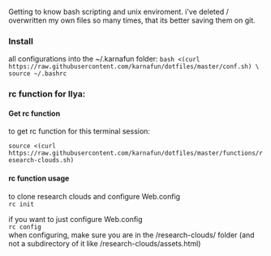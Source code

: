 Getting to know bash scripting and unix enviroment.
i've deleted / overwritten my own files so many times, that its better saving them on git.  



### Install 
all configurations into the ~/.karnafun folder:
`bash <(curl https://raw.githubusercontent.com/karnafun/dotfiles/master/conf.sh) \  
source ~/.bashrc`

### rc function for Ilya:

#### Get rc function 

to get rc function for this terminal session:

` source <(curl https://raw.githubusercontent.com/karnafun/dotfiles/master/functions/research-clouds.sh) `  


#### rc function usage 

to clone research clouds and configure Web.config  
`rc init`

if you want to just configure Web.config  
`rc config`   
when configuring, make sure you are in the /research-clouds/ folder (and not a subdirectory of it like /research-clouds/assets.html)


